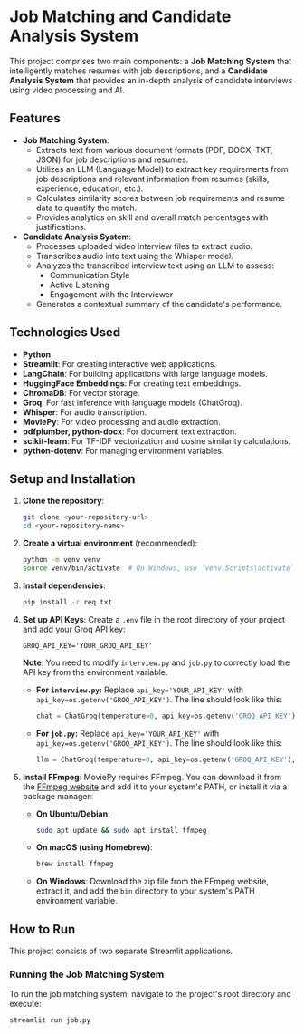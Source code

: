 # Job Matching and Candidate Analysis System

This project comprises two main components: a **Job Matching System** that intelligently matches resumes with job descriptions, and a **Candidate Analysis System** that provides an in-depth analysis of candidate interviews using video processing and AI.

## Features

* **Job Matching System**:
    * Extracts text from various document formats (PDF, DOCX, TXT, JSON) for job descriptions and resumes.
    * Utilizes an LLM (Language Model) to extract key requirements from job descriptions and relevant information from resumes (skills, experience, education, etc.).
    * Calculates similarity scores between job requirements and resume data to quantify the match.
    * Provides analytics on skill and overall match percentages with justifications.
* **Candidate Analysis System**:
    * Processes uploaded video interview files to extract audio.
    * Transcribes audio into text using the Whisper model.
    * Analyzes the transcribed interview text using an LLM to assess:
        * Communication Style
        * Active Listening
        * Engagement with the Interviewer
    * Generates a contextual summary of the candidate's performance.

## Technologies Used

* **Python**
* **Streamlit**: For creating interactive web applications. 
* **LangChain**: For building applications with large language models. 
* **HuggingFace Embeddings**: For creating text embeddings. 
* **ChromaDB**: For vector storage. 
* **Groq**: For fast inference with language models (ChatGroq). 
* **Whisper**: For audio transcription. 
* **MoviePy**: For video processing and audio extraction. 
* **pdfplumber, python-docx**: For document text extraction.
* **scikit-learn**: For TF-IDF vectorization and cosine similarity calculations.
* **python-dotenv**: For managing environment variables. 

## Setup and Installation

1.  **Clone the repository**:

    ```bash
    git clone <your-repository-url>
    cd <your-repository-name>
    ```

2.  **Create a virtual environment** (recommended):

    ```bash
    python -m venv venv
    source venv/bin/activate  # On Windows, use `venv\Scripts\activate`
    ```

3.  **Install dependencies**:

    ```bash
    pip install -r req.txt
    ```

4.  **Set up API Keys**:
    Create a `.env` file in the root directory of your project and add your Groq API key:

    ```
    GROQ_API_KEY='YOUR_GROQ_API_KEY'
    ```
    **Note**: You need to modify `interview.py` and `job.py` to correctly load the API key from the environment variable.

    * **For `interview.py`:**
        Replace `api_key='YOUR_API_KEY'` with `api_key=os.getenv('GROQ_API_KEY')`. 
        The line should look like this:
        ```python
        chat = ChatGroq(temperature=0, api_key=os.getenv('GROQ_API_KEY'), model="mistral-saba-24b")
        ```
    * **For `job.py`:**
        Replace `api_key='YOUR_API_KEY'` with `api_key=os.getenv('GROQ_API_KEY')`.
        The line should look like this:
        ```python
        llm = ChatGroq(temperature=0, api_key=os.getenv('GROQ_API_KEY'), model="mistral-saba-24b")
        ```

5.  **Install FFmpeg**:
    MoviePy requires FFmpeg. You can download it from the [FFmpeg website](https://ffmpeg.org/download.html) and add it to your system's PATH, or install it via a package manager:

    * **On Ubuntu/Debian**:
        ```bash
        sudo apt update && sudo apt install ffmpeg
        ```
    * **On macOS (using Homebrew)**:
        ```bash
        brew install ffmpeg
        ```
    * **On Windows**:
        Download the zip file from the FFmpeg website, extract it, and add the `bin` directory to your system's PATH environment variable.

## How to Run

This project consists of two separate Streamlit applications.

### Running the Job Matching System

To run the job matching system, navigate to the project's root directory and execute:

```bash
streamlit run job.py
